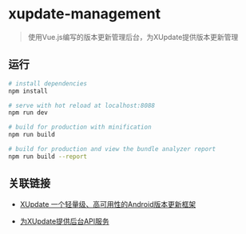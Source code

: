 # xupdate-management

> 使用Vue.js编写的版本更新管理后台，为XUpdate提供版本更新管理

## 运行

``` bash
# install dependencies
npm install

# serve with hot reload at localhost:8088
npm run dev

# build for production with minification
npm run build

# build for production and view the bundle analyzer report
npm run build --report
```

## 关联链接

* [XUpdate 一个轻量级、高可用性的Android版本更新框架](https://github.com/xuexiangjys/XUpdate)

* [为XUpdate提供后台API服务](https://github.com/xuexiangjys/XUpdateService)